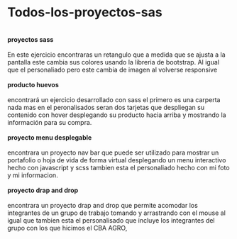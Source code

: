 # Todos-los-proyectos-sas
<br/>**proyectos sass** <br/>
<br/>En este ejercicio encontraras un retangulo que a medida que se ajusta a la pantalla este cambia sus colores usando la libreria de bootstrap. Al igual que el personaliado pero este cambia de imagen al volverse responsive<br/>
<br/>**producto huevos**<br/>
<br/>encontrará un ejercicio desarrollado con sass el primero es una carperta nada mas en el peronalisados seran dos tarjetas que despliegan su contenido con hover desplegando su producto hacia arriba y mostrando la información para su compra.<br/>
<br/>**proyecto menu desplegable**<br/>
<br/>encontrara un proyecto nav bar que puede ser utilizado para mostrar un portafolio o hoja de vida de forma virtual desplegando un menu interactivo hecho con javascript y scss tambien esta el personaliado hecho con mi foto y mi informacion.<br/>
<br/>**proyecto drap and drop**<br/>
<br/>encontrara un proyecto drap and drop que permite acomodar los integrantes de un grupo de trabajo tomando y arrastrando con el mouse al igual que tambien esta el personalisado que incluye los integrantes del grupo  con los que hicimos el CBA AGRO,<br/>
<br/>
